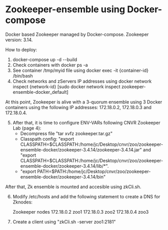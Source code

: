 # Zookeeper-ensemble using Docker-compose
Docker based Zookeeper managed by Docker-compose. Zookeeper version: 3.14.

How to deploy:
1. docker-compose up -d --build
2. Check containers with docker ps -a
3. See container /tmp/myid file using docker exec -it {container-id} /bin/bash
4. Check networks and zServers IP addresses using docker network inspect {network-id} [sudo docker network inspect zookeeper-ensemble-docker_default]

At this point, Zookeeper is alive with a 3-quorum ensemble using 3 Docker containers using the following IP addresses:	172.18.0.2, 172.18.0.3 and 172.18.0.4.

5. After that, it is time to configure ENV-VARs following CNVR Zookeeper Lab (page 4):
	- Decompress file "tar xvfz zookeeper.tar.gz"
	- Classpath config: "export CLASSPATH=$CLASSPATH:/home/jc/Desktop/cnvr/zoo/zookeeper-ensemble-docker/zookeeper-3.4.14/zookeeper-3.4.14.jar" and "export CLASSPATH=$CLASSPATH:/home/jc/Desktop/cnvr/zoo/zookeeper-ensemble-docker/zookeeper-3.4.14/lib/*".
	- "export PATH=$PATH:/home/jc/Desktop/cnvr/zoo/zookeeper-ensemble-docker/zookeeper-3.4.14/bin"

After that, Zk ensemble is mounted and accesible using zkCli.sh.

6. Modify /etc/hosts and add the following statement to create a DNS for Zknodes:

	Zookeeper nodes
	172.18.0.2      zoo1
	172.18.0.3      zoo2
	172.18.0.4      zoo3

7. Create a client using "zkCli.sh -server zoo1:2181"




